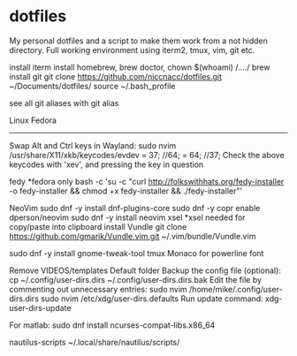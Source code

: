 dotfiles
========

My personal dotfiles and a script to make them work from a not hidden directory.
Full working environment using iterm2, tmux, vim, git etc.

install iterm
install homebrew, brew doctor, chown $(whoami) /..../
brew install git
git clone https://github.com/niccnacc/dotfiles.git ~/Documents/dotfiles/
source ~/.bash_profile

see all git aliases with git alias



Linux Fedora
____________
Swap Alt and Ctrl keys in Wayland:
sudo nvim /usr/share/X11/xkb/keycodes/evdev
<LALT> = 37; //64;
<LCTL> = 64; //37;
Check the above keycodes with 'xev', and pressing the key in question

fedy  *fedora only
bash -c 'su -c "curl http://folkswithhats.org/fedy-installer -o fedy-installer && chmod +x fedy-installer && ./fedy-installer"'

NeoVim
sudo dnf -y install dnf-plugins-core
sudo dnf -y copr enable dperson/neovim
sudo dnf -y install neovim xsel
*xsel needed for copy/paste into clipboard
install Vundle git clone https://github.com/gmarik/Vundle.vim.git ~/.vim/bundle/Vundle.vim


sudo dnf -y install gnome-tweak-tool tmux
Monaco for powerline font

Remove VIDEOS/templates Default folder
Backup the config file (optional):
cp ~/.config/user-dirs.dirs ~/.config/user-dirs.dirs.bak
Edit the file by commenting out unnecessary entries:
sudo nvim /home/mike/.config/user-dirs.dirs
sudo nvim /etc/xdg/user-dirs.defaults
Run update command:
xdg-user-dirs-update


For matlab:
sudo dnf install ncurses-compat-libs.x86_64

nautilus-scripts
~/.local/share/nautilus/scripts/
